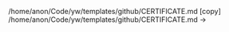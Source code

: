 /home/anon/Code/yw/templates/github/CERTIFICATE.md
[copy] /home/anon/Code/yw/templates/github/CERTIFICATE.md -> 
